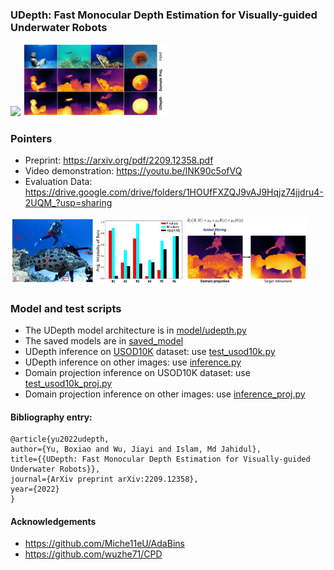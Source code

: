 ### UDepth: Fast Monocular Depth Estimation for Visually-guided Underwater Robots

<img src=/data/udepth.gif width=53% /> <img src=/data/udepth.jpeg width=45.5% /> 

### Pointers
- Preprint: https://arxiv.org/pdf/2209.12358.pdf
- Video demonstration: https://youtu.be/lNK90c5ofVQ
- Evaluation Data: https://drive.google.com/drive/folders/1HOUfFXZQJ9vAJ9Hqjz74jjdru4-2UQM_?usp=sharing

<img src=/data/RMI_space.jpeg width=55% /> <img src=/data/RMI_next.jpeg width=38% />

### Model and test scripts
- The UDepth model architecture is in [model/udepth.py](model/udepth.py)
- The saved models are in [saved_model](saved_model/)
- UDepth inference on [USOD10K](https://github.com/LinHong-HIT/USOD10K) dataset: use [test_usod10k.py](test_usod10k.py) 
- UDepth inference on other images: use [inference.py](inference.py) 
- Domain projection inference on USOD10K dataset: use [test_usod10k_proj.py](test_usod10k_proj.py) 
- Domain projection inference on other images: use [inference_proj.py](inference_proj.py) 


#### Bibliography entry:
	
	@article{yu2022udepth,
    author={Yu, Boxiao and Wu, Jiayi and Islam, Md Jahidul},
    title={{UDepth: Fast Monocular Depth Estimation for Visually-guided Underwater Robots}},
    journal={ArXiv preprint arXiv:2209.12358},
    year={2022}
	}


#### Acknowledgements
- https://github.com/Miche11eU/AdaBins
- https://github.com/wuzhe71/CPD
